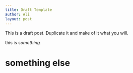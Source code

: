 ```yaml
---
title: Draft Template
author: Ali
layout: post
---
```

This is a draft post. Duplicate it and make of it what you will.


this is *something*

# something else
